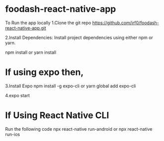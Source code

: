 # foodash-react-native-app

To Run the app locally
1.Clone the git repo
https://github.com/irf0/foodash-react-native-app.git

2.Install Dependencies:
Install project dependencies using either npm or yarn.

npm install
or
yarn install

# If using expo then,

3.Install Expo
npm install -g expo-cli
 or
yarn global add expo-cli

4.expo start

# If Using React Native CLI
Run the following code 
npx react-native run-android
or
npx react-native run-ios
